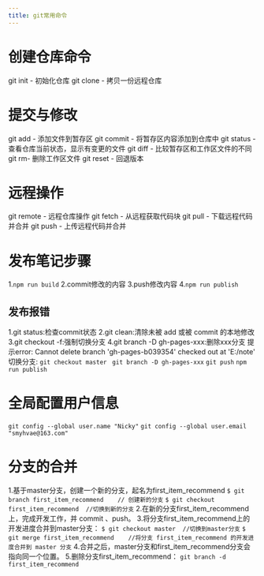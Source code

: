 ```yaml
---
title: git常用命令
---
```

# 创建仓库命令
git init - 初始化仓库
git clone - 拷贝一份远程仓库
# 提交与修改
git add - 添加文件到暂存区
git commit - 将暂存区内容添加到仓库中
git status - 查看仓库当前状态，显示有变更的文件
git diff - 比较暂存区和工作区文件的不同
git rm- 删除工作区文件
git reset  - 回退版本
# 远程操作
git remote - 远程仓库操作
git fetch - 从远程获取代码块
git pull - 下载远程代码并合并
git push - 上传远程代码并合并
# 发布笔记步骤
1.`npm run build`
2.commit修改的内容
3.push修改内容
4.`npm run publish`
## 发布报错
1.git status:检查commit状态 
2.git clean:清除未被 add 或被 commit 的本地修改
3.git checkout -f:强制切换分支
4.git branch -D gh-pages-xxx:删除xxx分支
提示error: Cannot delete branch 'gh-pages-b039354' checked out at 'E:/note'
切换分支:
`git checkout master `
`git branch -D gh-pages-xxx`
`git push`
`npm run publish`

# 全局配置用户信息
`git config --global user.name "Nicky"`
`git config --global user.email "smyhvae@163.com"`

# 分支的合并
1.基于master分支，创建一个新的分支，起名为first_item_recommend
`$ git branch first_item_recommend    // 创建新的分支`
`$ git checkout first_item_recommend  //切换到新的分支`
2.在新的分支first_item_recommend上，完成开发工作，并 commit 、push。
3.将分支first_item_recommend上的开发进度合并到master分支：
`$ git checkout master  //切换到master分支`
`$ git merge first_item_recommend    //将分支 first_item_recommend 的开发进度合并到 master 分支`
4.合并之后，master分支和first_item_recommend分支会指向同一个位置。
5.删除分支first_item_recommend：
`git branch -d first_item_recommend`